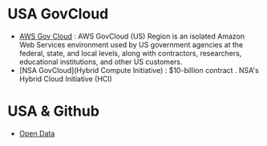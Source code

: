 

# USA GovCloud
- [AWS Gov Cloud](https://government.github.com/aws-govcloud.html) : AWS GovCloud (US) Region is an isolated Amazon Web Services environment used by US government agencies at the federal, state, and local levels, along with contractors, researchers, educational institutions, and other US customers.
- [NSA GovCloud](Hybrid Compute Initiative) : $10-billion contract . NSA's Hybrid Cloud Initiative (HCI)


# USA & Github
- [Open Data](https://github.com/collections/open-data)
